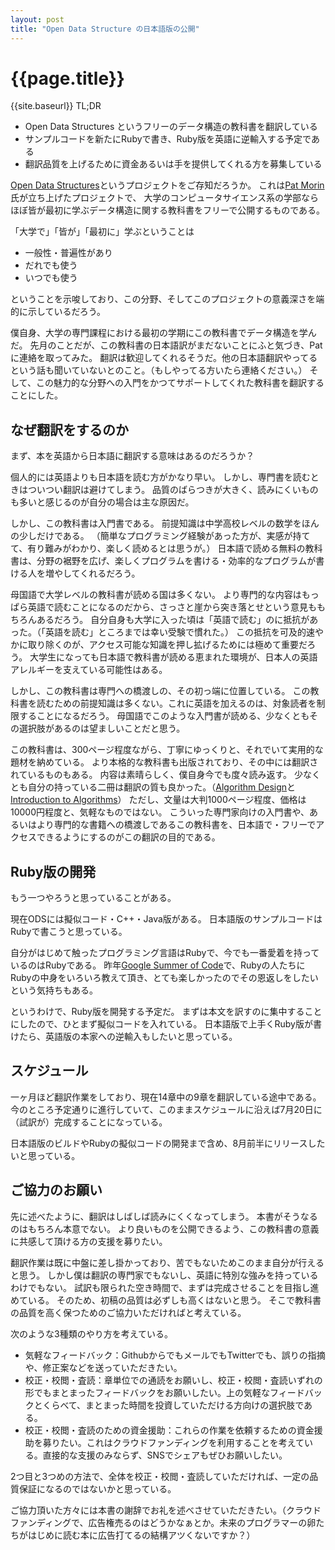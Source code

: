 ```yaml
---
layout: post
title: "Open Data Structure の日本語版の公開"
---
```


{{page.title}}
=============

{{site.baseurl}}
TL;DR
* Open Data Structures というフリーのデータ構造の教科書を翻訳している
* サンプルコードを新たにRubyで書き、Ruby版を英語に逆輸入する予定である
* 翻訳品質を上げるために資金あるいは手を提供してくれる方を募集している

[Open Data Structures](http://opendatastructures.org/)というプロジェクトをご存知だろうか。
これは[Pat Morin](http://cglab.ca/~morin/)氏が立ち上げたプロジェクトで、
大学のコンピュータサイエンス系の学部ならほぼ皆が最初に学ぶデータ構造に関する教科書をフリーで公開するものである。

「大学で」「皆が」「最初に」学ぶということは
* 一般性・普遍性があり
* だれでも使う
* いつでも使う

ということを示唆しており、この分野、そしてこのプロジェクトの意義深さを端的に示しているだろう。

僕自身、大学の専門課程における最初の学期にこの教科書でデータ構造を学んだ。
先月のことだが、この教科書の日本語訳がまだないことにふと気づき、Patに連絡を取ってみた。
翻訳は歓迎してくれるそうだ。他の日本語翻訳やってるという話も聞いていないとのこと。（もしやってる方いたら連絡ください。）
そして、この魅力的な分野への入門をかつてサポートしてくれた教科書を翻訳することにした。

## なぜ翻訳をするのか
まず、本を英語から日本語に翻訳する意味はあるのだろうか？

個人的には英語よりも日本語を読む方がかなり早い。
しかし、専門書を読むときはついつい翻訳は避けてしまう。
品質のばらつきが大きく、読みにくいものも多いと感じるのが自分の場合は主な原因だ。

しかし、この教科書は入門書である。
前提知識は中学高校レベルの数学をほんの少しだけである。
（簡単なプログラミング経験があった方が、実感が持てて、有り難みがわかり、楽しく読めるとは思うが。）
日本語で読める無料の教科書は、分野の裾野を広げ、楽しくプログラムを書ける・効率的なプログラムが書ける人を増やしてくれるだろう。

母国語で大学レベルの教科書が読める国は多くない。
より専門的な内容はもっぱら英語で読むことになるのだから、さっさと崖から突き落とせという意見ももちろんあるだろう。
自分自身も大学に入った頃は「英語で読む」のに抵抗があった。（「英語を読む」ところまでは幸い受験で慣れた。）
この抵抗を可及的速やかに取り除くのが、アクセス可能な知識を押し拡げるためには極めて重要だろう。
大学生になっても日本語で教科書が読める恵まれた環境が、日本人の英語アレルギーを支えている可能性はある。

しかし、この教科書は専門への橋渡しの、その初っ端に位置している。
この教科書を読むための前提知識は多くない。これに英語を加えるのは、対象読者を制限することになるだろう。
母国語でこのような入門書が読める、少なくともその選択肢があるのは望ましいことだと思う。

この教科書は、300ページ程度ながら、丁寧にゆっくりと、それでいて実用的な題材を納めている。
より本格的な教科書も出版されており、その中には翻訳されているものもある。
内容は素晴らしく、僕自身今でも度々読み返す。
少なくとも自分の持っている二冊は翻訳の質も良かった。（[Algorithm Design](http://www.cs.princeton.edu/~wayne/kleinberg-tardos/)と[Introduction to Algorithms](https://mitpress.mit.edu/books/introduction-algorithms)）
ただし、文量は大判1000ページ程度、価格は10000円程度と、気軽なものではない。
こういった専門家向けの入門書や、あるいはより専門的な書籍への橋渡しであるこの教科書を、日本語で・フリーでアクセスできるようにするのがこの翻訳の目的である。

## Ruby版の開発
もう一つやろうと思っていることがある。

現在ODSには擬似コード・C++・Java版がある。
日本語版のサンプルコードはRubyで書こうと思っている。

自分がはじめて触ったプログラミング言語はRubyで、今でも一番愛着を持っているのはRubyである。
昨年[Google Summer of Code](https://summerofcode.withgoogle.com/archive/2016/projects/5201565367402496/)で、Rubyの人たちにRubyの中身をいろいろ教えて頂き、とても楽しかったのでその恩返しをしたいという気持ちもある。

というわけで、Ruby版を開発する予定だ。
まずは本文を訳すのに集中することにしたので、ひとまず擬似コードを入れている。
日本語版で上手くRuby版が書けたら、英語版の本家への逆輸入もしたいと思っている。

## スケジュール
一ヶ月ほど翻訳作業をしており、現在14章中の9章を翻訳している途中である。
今のところ予定通りに進行していて、このままスケジュールに沿えば7月20日に（試訳が）完成することになっている。

日本語版のビルドやRubyの擬似コードの開発まで含め、8月前半にリリースしたいと思っている。

## ご協力のお願い

先に述べたように、翻訳はしばしば読みにくくなってしまう。
本書がそうなるのはもちろん本意でない。
より良いものを公開できるよう、この教科書の意義に共感して頂ける方の支援を募りたい。

翻訳作業は既に中盤に差し掛かっており、苦でもないためこのまま自分が行えると思う。
しかし僕は翻訳の専門家でもないし、英語に特別な強みを持っているわけでもない。
試訳も限られた空き時間で、まずは完成させることを目指し進めている。
そのため、初稿の品質は必ずしも高くはないと思う。
そこで教科書の品質を高く保つためのご協力いただければと考えている。

次のような3種類のやり方を考えている。
* 気軽なフィードバック：GithubからでもメールでもTwitterでも、誤りの指摘や、修正案などを送っていただきたい。
* 校正・校閲・査読：章単位での通読をお願いし、校正・校閲・査読いずれの形でもまとまったフィードバックをお願いしたい。上の気軽なフィードバックとくらべて、まとまった時間を投資していただける方向けの選択肢である。
* 校正・校閲・査読のための資金援助：これらの作業を依頼するための資金援助を募りたい。これはクラウドファンディングを利用することを考えている。直接的な支援のみならず、SNSでシェアもぜひお願いしたい。

2つ目と3つめの方法で、全体を校正・校閲・査読していただければ、一定の品質保証になるのではないかと思っている。

ご協力頂いた方々には本書の謝辞でお礼を述べさせていただきたい。（クラウドファンディングで、広告権売るのはどうかなぁとか。未来のプログラマーの卵たちがはじめに読む本に広告打てるの結構アツくないですか？）

